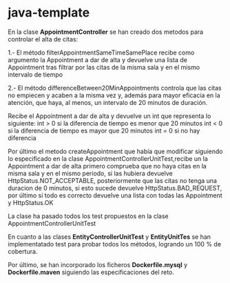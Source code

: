# java-template
En la clase **AppointmentController** se han creado dos metodos para controlar el alta de citas:

1.- El método filterAppointmentSameTimeSamePlace recibe como argumento la Appointment a dar de alta y devuelve una lista de Appointment tras filtrar por las citas de la misma sala y en el mismo intervalo de tiempo

2.- El método differenceBetween20MinAppointments controla que las citas no empiecen y acaben a la misma vez y, además para mayor eficacia en la atención, que haya, al menos, un intervalo de 20 minutos de duración. 

Recibe el Appointment a dar de alta y devuelve un int que representa lo siguiente:
int > 0 si la diferencia de tiempo es menor que 20 minutos
int < 0 si la diferencia de tiempo es mayor que 20 minutos
int = 0 si no hay diferencia 

Por último el metodo createAppointment que había que modificar siguiendo lo especificado en la clase AppointmentControllerUnitTest,recibe un la Appointment a dar de alta primero comprueba que no haya citas en la misma sala y en el mismo periodo, si las hubiera devuelve HttpStatus.NOT_ACCEPTABLE, posteriormente que las citas no tenga una duracion de 0 minutos, si esto sucede devuelve HttpStatus.BAD_REQUEST, por último si todo es correcto devuelve una lista con todas las Appointment y HttpStatus.OK

La clase ha pasado todos los test propuestos en la clase AppointmentControllerUnitTest

En cuanto a las clases **EntityControllerUnitTest** y **EntityUnitTes** se han implementatado test para probar todos los métodos, logrando un 100 % de cobertura.

Por último, se han incorporado los ficheros **Dockerfile.mysql** y **Dockerfile.maven** siguiendo las especificaciones del reto.
